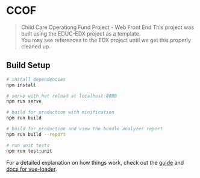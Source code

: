 # CCOF

> Child Care Operationg Fund Project - Web Front End
This project was built using the EDUC-EDX project as a template.  
You may see references to the EDX project until we  get this properly cleaned up.

## Build Setup

``` bash
# install dependencies
npm install

# serve with hot reload at localhost:8080
npm run serve

# build for production with minification
npm run build

# build for production and view the bundle analyzer report
npm run build --report

# run unit tests
npm run test:unit

```

For a detailed explanation on how things work, check out the [guide](http://vuejs-templates.github.io/webpack/) and [docs for vue-loader](http://vuejs.github.io/vue-loader).
